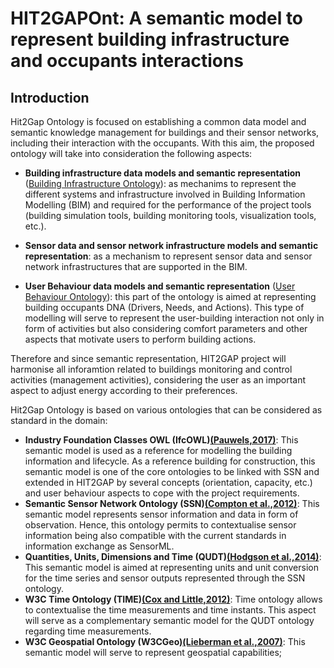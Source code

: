 # HIT2GAPOnt: A semantic model to represent building infrastructure and occupants interactions

## Introduction

Hit2Gap Ontology is focused on establishing a common data model and semantic knowledge management for buildings and their sensor networks, including their interaction with the occupants. With this aim, the proposed ontology will take into consideration the following aspects:

- **Building infrastructure data models and semantic representation** ([Building Infrastructure Ontology](https://rawgit.com/HIT2GAP-EU-PROJECT/HIT2GAPOnt/master/owlSpecificationDoc/BuildingInfraestructure/index-en.html)): as mechanims to represent the different systems and infrastructure involved in Building Information Modelling (BIM) and required for the performance of the project tools (building simulation tools, building monitoring tools, visualization tools, etc.).

- **Sensor data and sensor network infrastructure models and semantic representation**: as a mechanism to represent sensor data and sensor network infrastructures that are supported in the BIM.

- **User Behaviour data models and semantic representation** ([User Behaviour Ontology](https://cdn.rawgit.com/HIT2GAP-EU-PROJECT/HIT2GAPOnt/gh-pages/owlSpecificationDoc/index-en.html)): this part of the ontology is aimed at representing building occupants DNA (Drivers, Needs, and Actions). This type of modelling will serve to represent the user-building interaction not only in form of activities but also considering comfort parameters and other aspects that motivate users to perform building actions.

Therefore and since semantic representation, HIT2GAP project will harmonise all inforamtion related to buildings monitoring and control activities (management activities), considering the user as an important aspect to adjust energy according to their preferences.

Hit2Gap Ontology is based on various ontologies that can be considered as standard in the domain:

- **Industry Foundation Classes OWL (IfcOWL)[(Pauwels,2017)][@Pauwels2017]**: This semantic model is used as a reference for modelling the building information and lifecycle. As a reference building for construction, this semantic model is one of the core ontologies to be linked with SSN and extended in HIT2GAP by several concepts (orientation, capacity, etc.) and user behaviour aspects to cope with the project requirements.
- **Semantic Sensor Network Ontology (SSN)[(Compton et al.,2012)][@Compton2012]**: This semantic model represents sensor information and data in form of observation. Hence, this ontology permits to contextualise sensor information being also compatible with the current standards in information exchange as SensorML.
- **Quantities, Units, Dimensions and Time (QUDT)[(Hodgson et al.,2014)][@Hodgson2014]**: This semantic model is aimed at representing units and unit conversion for the time series and sensor outputs represented through the SSN ontology.
- **W3C Time Ontology (TIME)[(Cox and Little,2012)][@Cox2017]**: Time ontology allows to contextualise the time measurements and time instants. This aspect will serve as a complementary semantic model for the QUDT ontology regarding time measurements.
- **W3C Geospatial Ontology (W3CGeo)[(Lieberman et al.,2007)][@Lieberman2007]**: This semantic model will serve to represent
 geospatial capabilities;

[@Compton2012]: http://doi.org/10.1016/j.websem.2012.05.003 "Compton, M., Barnaghi, P., Bermudez, L., García-Castro, R., Corcho, O., Cox, S., … Taylor, K. (2012). The SSN ontology of the W3C semantic sensor network incubator group. Web Semantics: Science, Services and Agents on the World Wide Web, 17, 25–32." 

[@Hodgson2014]: http://qudt.org/ "Hodgson, R., Keller, P. J., Hodges, J., & Spivak, J. (2014). QUDT - Quantities, Units, Dimensions and Data Types Ontologies." 

[@Cox2017]: https://www.w3.org/TR/owl-time/ "Cox, S., Little, Chris. (2017). Time Ontology in OWL- W3C Working Draft 02 February 2017."

[@Pauwels2017]: http://openbimstandards.org/standards/ifcowl/ "Pauwels, P. IfcOWL Web Page"

[@Lieberman2007]: https://www.w3.org/2005/Incubator/geo/XGR-geo-ont-20071023/ "Joshua Lieberman, Raj Singh, Chris Goad, W3C Geospatial Ontologies, 2007"
